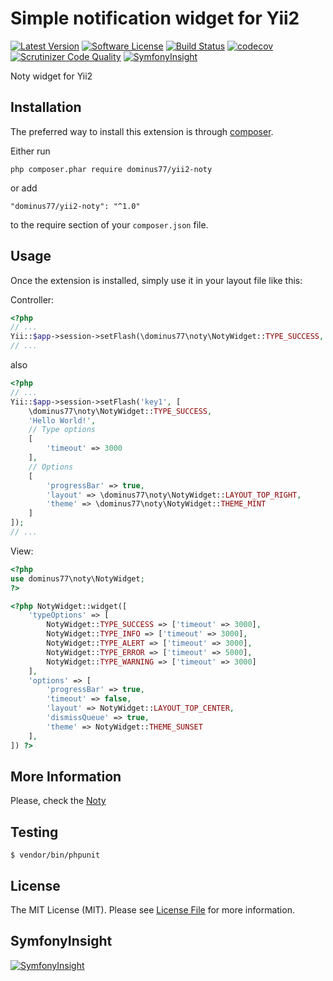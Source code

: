 # Simple notification widget for Yii2

[![Latest Version](https://poser.pugx.org/dominus77/yii2-noty/v/stable)](https://packagist.org/packages/dominus77/yii2-noty)
[![Software License](https://poser.pugx.org/dominus77/yii2-noty/license)](https://github.com/Dominus77/yii2-noty/blob/master/LICENSE.md)
[![Build Status](https://travis-ci.org/Dominus77/yii2-noty.svg?branch=master)](https://travis-ci.org/Dominus77/yii2-noty)
[![codecov](https://codecov.io/gh/Dominus77/yii2-noty/branch/master/graph/badge.svg)](https://codecov.io/gh/Dominus77/yii2-noty)
[![Scrutinizer Code Quality](https://scrutinizer-ci.com/g/Dominus77/yii2-noty/badges/quality-score.png?b=master)](https://scrutinizer-ci.com/g/Dominus77/yii2-noty/?branch=master)
[![SymfonyInsight](https://insight.symfony.com/projects/056b7d4e-da1d-42bd-9f18-9381ffa7ad85/mini.svg)](https://insight.symfony.com/projects/056b7d4e-da1d-42bd-9f18-9381ffa7ad85)

Noty widget for Yii2

## Installation

The preferred way to install this extension is through [composer](http://getcomposer.org/download/).

Either run

```
php composer.phar require dominus77/yii2-noty
```

or add

```
"dominus77/yii2-noty": "^1.0"
```

to the require section of your `composer.json` file.


## Usage

Once the extension is installed, simply use it in your layout file like this:

Controller:
```php
<?php
// ...
Yii::$app->session->setFlash(\dominus77\noty\NotyWidget::TYPE_SUCCESS, 'Hello World!');
// ...

```
also
```php
<?php
// ...
Yii::$app->session->setFlash('key1', [
    \dominus77\noty\NotyWidget::TYPE_SUCCESS,
    'Hello World!', 
    // Type options
    [
        'timeout' => 3000
    ],
    // Options
    [
        'progressBar' => true,
        'layout' => \dominus77\noty\NotyWidget::LAYOUT_TOP_RIGHT,
        'theme' => \dominus77\noty\NotyWidget::THEME_MINT
    ]
]);
// ...
```

View:
```php
<?php
use dominus77\noty\NotyWidget;
?>

<?php NotyWidget::widget([
    'typeOptions' => [
        NotyWidget::TYPE_SUCCESS => ['timeout' => 3000],
        NotyWidget::TYPE_INFO => ['timeout' => 3000],
        NotyWidget::TYPE_ALERT => ['timeout' => 3000],
        NotyWidget::TYPE_ERROR => ['timeout' => 5000],
        NotyWidget::TYPE_WARNING => ['timeout' => 3000]
    ],
    'options' => [
        'progressBar' => true,
        'timeout' => false,
        'layout' => NotyWidget::LAYOUT_TOP_CENTER,
        'dismissQueue' => true,
        'theme' => NotyWidget::THEME_SUNSET
    ],
]) ?>
```

## More Information
Please, check the [Noty](https://ned.im/noty/#/about)

## Testing
```
$ vendor/bin/phpunit
```

## License
The MIT License (MIT). Please see [License File](https://github.com/Dominus77/yii2-noty/blob/master/LICENSE.md) for more information.

## SymfonyInsight
[![SymfonyInsight](https://insight.symfony.com/projects/056b7d4e-da1d-42bd-9f18-9381ffa7ad85/big.svg)](https://insight.symfony.com/projects/056b7d4e-da1d-42bd-9f18-9381ffa7ad85)